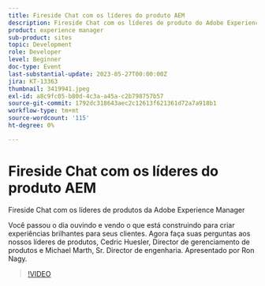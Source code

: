 ```yaml
---
title: Fireside Chat com os líderes do produto AEM
description: Fireside Chat com os líderes de produto do Adobe Experience ManagerVocê passou o dia ouvindo e vendo o que está criando para você criar experiências brilhantes para seus clientes. Agora faça suas perguntas aos nossos líderes de produtos, Cedric Huesler, Director de gerenciamento de produtos e Michael Marth, Sr. Director de engenharia. Apresentado por Ron Nagy.
product: experience manager
sub-product: sites
topic: Development
role: Developer
level: Beginner
doc-type: Event
last-substantial-update: 2023-05-27T00:00:00Z
jira: KT-13363
thumbnail: 3419941.jpeg
exl-id: a8c9fc05-b80d-4c3a-a45a-c2b798757b57
source-git-commit: 1792dc318643aec2c12613f621361d72a7a918b1
workflow-type: tm+mt
source-wordcount: '115'
ht-degree: 0%

---
```


# Fireside Chat com os líderes do produto AEM

Fireside Chat com os líderes de produtos da Adobe Experience Manager

Você passou o dia ouvindo e vendo o que está construindo para criar experiências brilhantes para seus clientes. Agora faça suas perguntas aos nossos líderes de produtos, Cedric Huesler, Director de gerenciamento de produtos e Michael Marth, Sr. Director de engenharia. Apresentado por Ron Nagy.

>[!VIDEO](https://video.tv.adobe.com/v/3419941/?learn=on)
